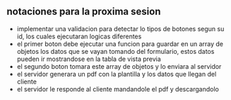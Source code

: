 ## notaciones para la proxima sesion

- implementar una validacion para detectar lo tipos de botones segun su id, los cuales ejecutaran logicas diferentes
- el primer boton debe ejecutar una funcion para guardar en un array de objetos los datos que se vayan tomando del formulario, estos datos pueden ir mostrandose en la tabla de vista previa
- el segundo boton tomara este array de objetos y lo enviara al servidor
- el servidor generara un pdf con la plantilla y los datos que llegan del cliente
- el servidor le responde al cliente mandandole el pdf y descargandolo
